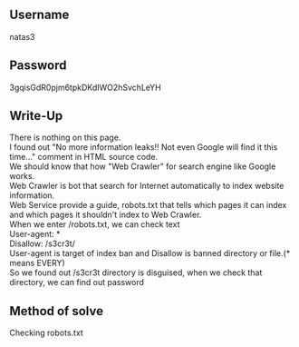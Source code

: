## Username
natas3

## Password
3gqisGdR0pjm6tpkDKdIWO2hSvchLeYH

## Write-Up
There is nothing on this page.  
I found out "No more information leaks!! Not even Google will find it this time..." comment in HTML source code.  
We should know that how "Web Crawler" for search engine like Google works.  
Web Crawler is bot that search for Internet automatically to index website information.  
Web Service provide a guide, robots.txt that tells which pages it can index and which pages it shouldn't index to Web Crawler.   
When we enter /robots.txt, we can check text  
User-agent: *   
Disallow: /s3cr3t/  
User-agent is target of index ban and Disallow is banned directory or file.(* means EVERY)  
So we found out /s3cr3t directory is disguised, when we check that directory, we can find out password  

## Method of solve
Checking robots.txt
